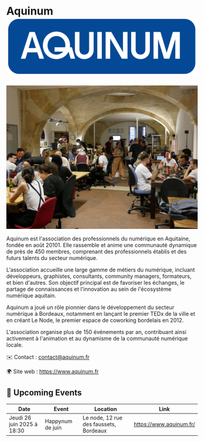 # Aquinum ![Logo Aquinum](./logo_aquinum_new.png ':size=100')
![Image d'un évènement Aquinum au node](./aquinum_accueil.jpg)


Aquinum est l'association des professionnels du numérique en Aquitaine, fondée en août 20101. Elle rassemble et anime une communauté dynamique de près de 450 membres, comprenant des professionnels établis et des futurs talents du secteur numérique.

L'association accueille une large gamme de métiers du numérique, incluant développeurs, graphistes, consultants, community managers, formateurs, et bien d'autres. Son objectif principal est de favoriser les échanges, le partage de connaissances et l'innovation au sein de l'écosystème numérique aquitain.

Aquinum a joué un rôle pionnier dans le développement du secteur numérique à Bordeaux, notamment en lançant le premier TEDx de la ville et en créant Le Node, le premier espace de coworking bordelais en 2012.

L'association organise plus de 150 événements par an, contribuant ainsi activement à l'animation et au dynamisme de la communauté numérique locale.


✉️ Contact : contact@aquinum.fr

🌍 Site web : https://www.aquinum.fr

<!-- EVENTS:START -->
## 📅 Upcoming Events

| Date | Event | Location | Link |
|------|--------|----------|------|
| Jeudi 26 juin 2025 à 18:30 | Happynum de juin | Le node, 12 rue des faussets, Bordeaux | https://www.aquinum.fr/ |
<!-- EVENTS:END -->
